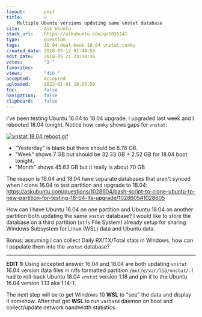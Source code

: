 ```yaml
---
layout:       post
title:        >
    Multiple Ubuntu versions updating same vnstat database
site:         Ask Ubuntu
stack_url:    https://askubuntu.com/q/1035141
type:         Question
tags:         16.04 dual-boot 18.04 vnstat conky
created_date: 2018-05-12 01:44:55
edit_date:    2018-05-21 23:10:36
votes:        "1 "
favorites:    
views:        "416 "
accepted:     Accepted
uploaded:     2022-01-01 10:05:50
toc:          false
navigation:   false
clipboard:    false
---
```


I've been testing Ubuntu 16.04 to 18.04 upgrade. I upgraded last week and I rebooted 18.04 tonight. Notice how `conky` shows gaps for `vnstat`:

[![vnstat 18.04 reboot.gif][1]][1]

- "Yesterday" is blank but there should be 8.76 GB.
- "Week" shows 7 GB but should be 32.33 GB + 2.52 GB for 18.04 boot tonight.
- "Month" shows 45.63 GB but it really is about 70 GB

The reason is 16.04 and 18.04 have separate databases that aren't synced when I clone 16.04 to test partition and upgrade to 18.04: https://askubuntu.com/questions/1028604/bash-script-to-clone-ubuntu-to-new-partition-for-testing-18-04-lts-upgrade/1028605#1028605

How can I have Ubuntu 16.04 on one partition and Ubuntu 18.04 on another partition both updating the same `vnstat` database? I would like to store the database on a third partition (`ntfs` File System) already setup for sharing Windows Subsystem for Linux (WSL) data and Ubuntu data.

Bonus: assuming I can collect Daily RX/TX/Total stats in Windows, how can I populate them into the `vnstat` database?


----------


**EDIT 1:** Using accepted answer 16.04 and 18.04 are both updating `vnstat` 16.04 version data files in ntfs formatted partition `/mnt/e/var/lib/vnstat/`. I had to roll-back Ubuntu 18.04 `vnstat` version 1.18 and pin it to the Ubuntu 16.04 version 1.13 aka 1.14-1.

The next step will be to get Windows 10 **WSL** to "see" the data and display it somehow. After that get **WSL** to run `vnstatd` daemon on boot and collect/update network bandwidth statistics.

  [1]: https://i.stack.imgur.com/jqqwa.gif
